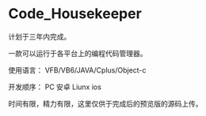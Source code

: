 # Code_Housekeeper

计划于三年内完成。

一款可以运行于各平台上的编程代码管理器。

使用语言：
VFB/VB6/JAVA/Cplus/Object-c

开发顺序：
PC
安卓
Liunx
ios

时间有限，精力有限，这里仅供于完成后的预览版的源码上传。
